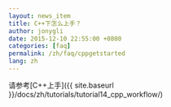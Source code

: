```yaml
---
layout: news_item
title: C++下怎么上手？
author: jonygli
date: 2015-12-10 22:55:00 +0800
categories: [faq]
permalink: /zh/faq/cppgetstarted
lang: zh
---
```


请参考[C++上手]({{ site.baseurl }}/docs/zh/tutorials/tutorial14_cpp_workflow/)
